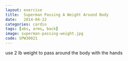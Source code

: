 ```yaml
---
layout: exercise
title:  Superman Passing A Weight Around Body
date:   2014-04-22
categories: cardio
tags: [abs, arms, back]
image: superman-passing-weight.jpg
code: SPW30021
---
```


use 2 lb weight to pass around the body with the hands
